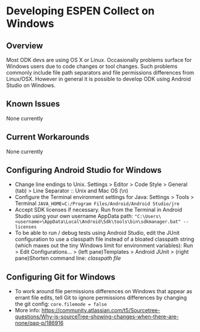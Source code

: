 # Developing ESPEN Collect on Windows

## Overview
Most ODK devs are using OS X or Linux. Occasionally problems surface for Windows users due to code changes or tool changes. Such problems commonly include file path separators and file permissions differences from Linux/OSX. However in general it is possible to develop ODK using Android Studio on Windows.

## Known Issues
None currently

## Current Workarounds
None currently
    
## Configuring Android Studio for Windows
* Change line endings to Unix. Settings > Editor > Code Style > General (tab) > Line Separator :: Unix and Mac OS (\n)
* Configure the Terminal environment settings for Java:
  Settings > Tools > Terminal
  `JAVA_HOME=C:/Program Files/Android/Android Studio/jre`
* Accept SDK licenses if necessary. Run from the Terminal in Android Studio using your own username AppData path:
  `"C:\Users\<username>\AppData\Local\Android\Sdk\tools\bin\sdkmanager.bat" --licenses`
* To be able to run / debug tests using Android Studio, edit the JUnit configuration to use a classpath file instead of a bloated classpath string (which maxes out the tiny Windows limit for environment variables):
  Run > Edit Configurations... > (left pane)Templates > Android JUnit > (right pane)Shorten command line: *classpath file*


## Configuring Git for Windows
* To work around file permissions differences on Windows that appear as errant file edits, tell Git to ignore permissions differences by changing the git config:
  `core.filemode = false`
* More info: <https://community.atlassian.com/t5/Sourcetree-questions/Why-is-sourceTree-showing-changes-when-there-are-none/qaq-p/186916>